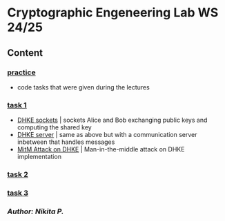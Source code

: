 # Cryptographic Engeneering Lab WS 24/25
## Content
### [practice](./practice/)
- code tasks that were given during the lectures
### [task 1](./task1/)
- [DHKE sockets](./task1/L1/socket_exchange/) | sockets Alice and Bob exchanging public keys and computing the shared key
- [DHKE server](./task1/L1/server_exchange/) | same as above but with a communication server inbetween that handles messages
- [MitM Attack on DHKE](./task1/L2/MitM_attack_dhke.py) | Man-in-the-middle attack on DHKE implementation
### [task 2](./task2/)
### [task 3](./task3/)

###  _Author: Nikita P._

